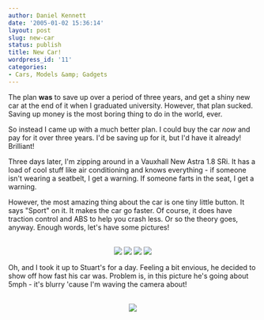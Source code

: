 ```yaml
---
author: Daniel Kennett
date: '2005-01-02 15:36:14'
layout: post
slug: new-car
status: publish
title: New Car!
wordpress_id: '11'
categories:
- Cars, Models &amp; Gadgets
---
```


The plan <b>was</b> to save up over a period of three years, and get a shiny new car at the end of it when I graduated university. However, that plan sucked. Saving up money is the most boring thing to do in the world, ever. 

So instead I came up with a much better plan. I could buy the car <i>now</i> and pay for it over three years. I'd be saving up for it, but I'd have it already! Brilliant! 

Three days later, I'm zipping around in a Vauxhall New Astra 1.8 SRi. It has a load of cool stuff like air conditioning and knows everything - if someone isn't wearing a seatbelt, I get a warning. If someone farts in the seat, I get a warning. 

However, the most amazing thing about the car is one tiny little button. It says "Sport" on it. It makes the car go faster. Of course, it does have traction control and ABS to help you crash less. Or so the theory goes, anyway. Enough words, let's have some pictures! <br />&nbsp;

<center> 
<img src="http://danielkennett.org/pictures/astra/still1.jpg"/>
<img src="http://danielkennett.org/pictures/astra/still2.jpg"/>
<img src="http://danielkennett.org/pictures/astra/still3.jpg"/>
<img src="http://danielkennett.org/pictures/astra/moving.jpg"/>
</center>

Oh, and I took it up to Stuart's for a day. Feeling a bit envious, he decided to show off how fast his car was. Problem is, in this picture he's going about 5mph - it's blurry 'cause I'm waving the camera about! 
<br />&nbsp;
<center><img src="http://danielkennett.org/pictures/astra/stuart.jpg"/></center>